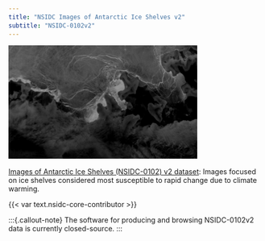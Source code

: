 ```yaml
---
title: "NSIDC Images of Antarctic Ice Shelves v2"
subtitle: "NSIDC-0102v2"
---
```


![Reduced-size MODIS image of Bryan Coast, 2017-06-24. NSIDC-0102](br_bryan_2017205_2010_modis_ch32.png)

[Images of Antarctic Ice Shelves (NSIDC-0102) v2 dataset](https://nsidc.org/data/nsidc-0102/versions/2):
Images focused on ice shelves considered most susceptible to rapid change due to climate
warming.

{{< var text.nsidc-core-contributor >}}

:::{.callout-note}
The software for producing and browsing NSIDC-0102v2 data is currently closed-source.
:::
